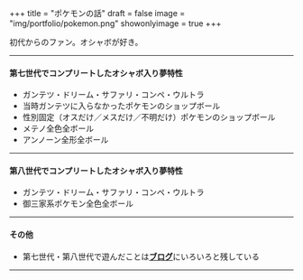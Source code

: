 +++
title = "ポケモンの話"
draft = false
image = "img/portfolio/pokemon.png"
showonlyimage = true
+++

初代からのファン。オシャボが好き。
<!--more-->

***
#### 第七世代でコンプリートしたオシャボ入り夢特性
* ガンテツ・ドリーム・サファリ・コンペ・ウルトラ
* 当時ガンテツに入らなかったポケモンのショップボール
* 性別固定（オスだけ／メスだけ／不明だけ）ポケモンのショップボール
* メテノ全色全ボール
* アンノーン全形全ボール

***
#### 第八世代でコンプリートしたオシャボ入り夢特性
* ガンテツ・ドリーム・サファリ・コンペ・ウルトラ
* 御三家系ポケモン全色全ボール

***
#### その他
* 第七世代・第八世代で遊んだことは[**ブログ**](http://flying-breeder.blog.jp/)にいろいろと残している

***





